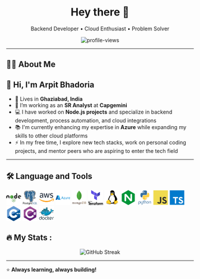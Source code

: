 <h1 align="center">Hey there 👋</h1>
<p align="center">
Backend Developer • Cloud Enthusiast • Problem Solver
</p>

<p align="center">
  <img src="https://komarev.com/ghpvc/?username=ar4487&label=Profile%20views" alt="profile-views" />
</p>

---

## 👩‍💻 About Me

## 👋 Hi, I'm Arpit Bhadoria

- 📍 Lives in **Ghaziabad, India**  
- 🔭 I’m working as an **SR Analyst** at **Capgemini**  
- 💻 I have worked on **Node.js projects** and specialize in backend development, process automation, and cloud integrations  
- 📚 I'm currently enhancing my expertise in **Azure** while expanding my skills to other cloud platforms  
- ⚡ In my free time, I explore new tech stacks, work on personal coding projects, and mentor peers who are aspiring to enter the tech field


---

## 🛠 Language and Tools  

<p align="left"> 
  <img src="https://raw.githubusercontent.com/devicons/devicon/master/icons/nodejs/nodejs-original-wordmark.svg" alt="nodejs" width="40" height="40"/>  
  <img src="https://raw.githubusercontent.com/devicons/devicon/master/icons/postgresql/postgresql-original-wordmark.svg" alt="postgresql" width="40" height="40"/>  
  <img src="https://raw.githubusercontent.com/devicons/devicon/master/icons/amazonwebservices/amazonwebservices-original-wordmark.svg" alt="aws" width="40" height="40"/>  
  <img src="https://raw.githubusercontent.com/devicons/devicon/master/icons/azure/azure-original-wordmark.svg" alt="azure" width="40" height="40"/>  
  <img src="https://raw.githubusercontent.com/devicons/devicon/master/icons/mongodb/mongodb-original-wordmark.svg" alt="mongodb" width="40" height="40"/>  
  <img src="https://raw.githubusercontent.com/devicons/devicon/master/icons/terraform/terraform-original-wordmark.svg" alt="terraform" width="40" height="40"/>  
  <img src="https://raw.githubusercontent.com/devicons/devicon/master/icons/linux/linux-original.svg" alt="linux" width="40" height="40"/>  
  <img src="https://raw.githubusercontent.com/devicons/devicon/master/icons/nginx/nginx-original.svg" alt="nginx" width="40" height="40"/>  
  <img src="https://raw.githubusercontent.com/devicons/devicon/master/icons/python/python-original-wordmark.svg" alt="python" width="40" height="40"/>  
  <img src="https://raw.githubusercontent.com/devicons/devicon/master/icons/javascript/javascript-original.svg" alt="javascript" width="40" height="40"/>  
  <img src="https://raw.githubusercontent.com/devicons/devicon/master/icons/typescript/typescript-original.svg" alt="typescript" width="40" height="40"/>  
  <img src="https://raw.githubusercontent.com/devicons/devicon/master/icons/cplusplus/cplusplus-original.svg" alt="cplusplus" width="40" height="40"/>  
  <img src="https://raw.githubusercontent.com/devicons/devicon/master/icons/csharp/csharp-original.svg" alt="csharp" width="40" height="40"/>  
  <img src="https://raw.githubusercontent.com/devicons/devicon/master/icons/docker/docker-original-wordmark.svg" alt="docker" width="40" height="40"/>  
  
</p>

## 🔥 My Stats :

<p align="center">
  <img src="https://github-readme-streak-stats.herokuapp.com/?user=ar4487&theme=dark&hide_border=true&background=0D1117&ring=FF8C00&fire=FF8C00&currStreakLabel=FF8C00" alt="GitHub Streak" />
</p>

---


⭐ **Always learning, always building!**  
